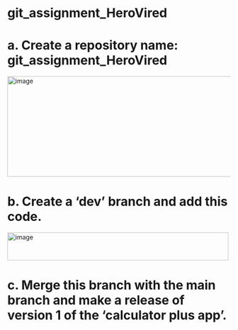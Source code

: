 # git_assignment_HeroVired

# a. Create a repository name: git_assignment_HeroVired

<img width="1106" height="227" alt="image" src="https://github.com/user-attachments/assets/90e2e023-6de8-495f-91bb-31787d88656c" />

# b. Create a ‘dev’ branch and add this code.
<img width="499" height="63" alt="image" src="https://github.com/user-attachments/assets/1d04b771-777d-4777-8f19-90809902c7c7" />

# c. Merge this branch with the main branch and make a release of version 1 of the ‘calculator plus app’.

